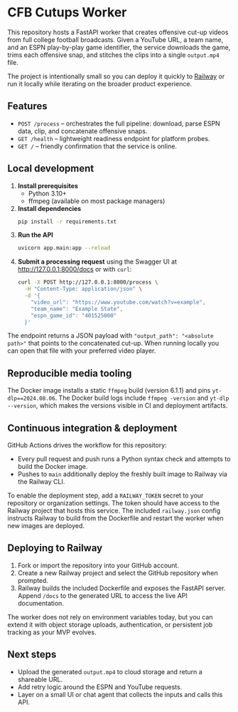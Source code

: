 # CFB Cutups Worker

This repository hosts a FastAPI worker that creates offensive cut-up videos from
full college football broadcasts. Given a YouTube URL, a team name, and an ESPN
play-by-play game identifier, the service downloads the game, trims each
offensive snap, and stitches the clips into a single `output.mp4` file.

The project is intentionally small so you can deploy it quickly to
[Railway](https://railway.app) or run it locally while iterating on the broader
product experience.

## Features

- `POST /process` – orchestrates the full pipeline: download, parse ESPN data,
  clip, and concatenate offensive snaps.
- `GET /health` – lightweight readiness endpoint for platform probes.
- `GET /` – friendly confirmation that the service is online.

## Local development

1. **Install prerequisites**
   - Python 3.10+
   - ffmpeg (available on most package managers)
2. **Install dependencies**
   ```bash
   pip install -r requirements.txt
   ```
3. **Run the API**
   ```bash
   uvicorn app.main:app --reload
   ```
4. **Submit a processing request** using the Swagger UI at
   <http://127.0.0.1:8000/docs> or with `curl`:
   ```bash
   curl -X POST http://127.0.0.1:8000/process \
     -H "Content-Type: application/json" \
     -d '{
       "video_url": "https://www.youtube.com/watch?v=example",
       "team_name": "Example State",
       "espn_game_id": "401525000"
     }'
   ```

The endpoint returns a JSON payload with `"output_path": "<absolute path>"`
that points to the concatenated cut-up. When running locally you can open that
file with your preferred video player.

## Reproducible media tooling

The Docker image installs a static `ffmpeg` build (version 6.1.1) and pins
`yt-dlp==2024.08.06`. The Docker build logs include `ffmpeg -version` and
`yt-dlp --version`, which makes the versions visible in CI and deployment
artifacts.

## Continuous integration & deployment

GitHub Actions drives the workflow for this repository:

- Every pull request and push runs a Python syntax check and attempts to build
  the Docker image.
- Pushes to `main` additionally deploy the freshly built image to Railway via
  the Railway CLI.

To enable the deployment step, add a `RAILWAY_TOKEN` secret to your repository
or organization settings. The token should have access to the Railway project
that hosts this service. The included `railway.json` config instructs Railway to
build from the Dockerfile and restart the worker when new images are deployed.

## Deploying to Railway

1. Fork or import the repository into your GitHub account.
2. Create a new Railway project and select the GitHub repository when prompted.
3. Railway builds the included Dockerfile and exposes the FastAPI server. Append
   `/docs` to the generated URL to access the live API documentation.

The worker does not rely on environment variables today, but you can extend it
with object storage uploads, authentication, or persistent job tracking as your
MVP evolves.

## Next steps

- Upload the generated `output.mp4` to cloud storage and return a shareable URL.
- Add retry logic around the ESPN and YouTube requests.
- Layer on a small UI or chat agent that collects the inputs and calls this API.
